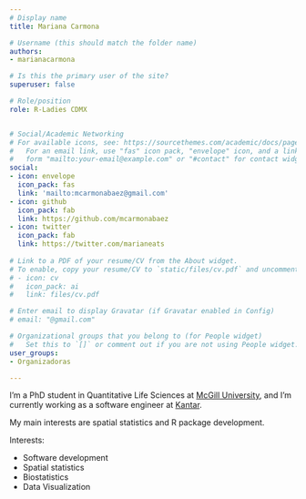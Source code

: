 ```yaml
---
# Display name
title: Mariana Carmona

# Username (this should match the folder name)
authors:
- marianacarmona

# Is this the primary user of the site?
superuser: false

# Role/position
role: R-Ladies CDMX


# Social/Academic Networking
# For available icons, see: https://sourcethemes.com/academic/docs/page-builder/#icons
#   For an email link, use "fas" icon pack, "envelope" icon, and a link in the
#   form "mailto:your-email@example.com" or "#contact" for contact widget.
social:
- icon: envelope
  icon_pack: fas
  link: 'mailto:mcarmonabaez@gmail.com'
- icon: github
  icon_pack: fab
  link: https://github.com/mcarmonabaez 
- icon: twitter
  icon_pack: fab
  link: https://twitter.com/marianeats
  
# Link to a PDF of your resume/CV from the About widget.
# To enable, copy your resume/CV to `static/files/cv.pdf` and uncomment the lines below.
# - icon: cv
#   icon_pack: ai
#   link: files/cv.pdf

# Enter email to display Gravatar (if Gravatar enabled in Config)
# email: "@gmail.com"

# Organizational groups that you belong to (for People widget)
#   Set this to `[]` or comment out if you are not using People widget.
user_groups:
- Organizadoras

---
```



I’m a PhD student in Quantitative Life Sciences at [McGill University](https://www.mcgill.ca/qls/), and I’m currently working as a software engineer at [Kantar]( https://www.kantar.com/about). 

My main interests are spatial statistics and R package development.

Interests:
- Software development
- Spatial statistics
- Biostatistics
- Data Visualization
